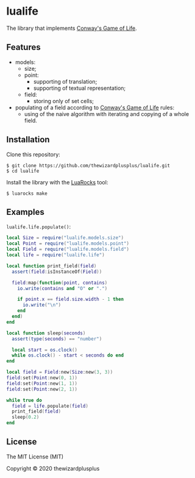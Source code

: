 # lualife

The library that implements [Conway's Game of Life](https://en.wikipedia.org/wiki/Conway's_Game_of_Life).

## Features

- models:
  - size;
  - point:
    - supporting of translation;
    - supporting of textual representation;
  - field:
    - storing only of set cells;
- populating of a field according to [Conway's Game of Life](https://en.wikipedia.org/wiki/Conway's_Game_of_Life) rules:
  - using of the naive algorithm with iterating and copying of a whole field.

## Installation

Clone this repository:

```
$ git clone https://github.com/thewizardplusplus/lualife.git
$ cd lualife
```

Install the library with the [LuaRocks](https://luarocks.org/) tool:

```
$ luarocks make
```

## Examples

`lualife.life.populate()`:

```lua
local Size = require("lualife.models.size")
local Point = require("lualife.models.point")
local Field = require("lualife.models.field")
local life = require("lualife.life")

local function print_field(field)
  assert(field:isInstanceOf(Field))

  field:map(function(point, contains)
    io.write(contains and "O" or ".")

    if point.x == field.size.width - 1 then
      io.write("\n")
    end
  end)
end

local function sleep(seconds)
  assert(type(seconds) == "number")

  local start = os.clock()
  while os.clock() - start < seconds do end
end

local field = Field:new(Size:new(3, 3))
field:set(Point:new(0, 1))
field:set(Point:new(1, 1))
field:set(Point:new(2, 1))

while true do
  field = life.populate(field)
  print_field(field)
  sleep(0.2)
end
```

## License

The MIT License (MIT)

Copyright &copy; 2020 thewizardplusplus
